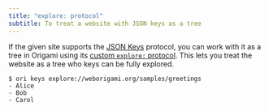 ```yaml
---
title: "explore: protocol"
subtitle: To treat a website with JSON keys as a tree
---
```


If the given site supports the [JSON Keys](/async-tree/jsonKeys.html) protocol, you can work with it as a tree in Origami using its [custom `explore:` protocol](/async-tree/jsonKeys.html#origami-support-for-json-keys). This lets you treat the website as a tree who keys can be fully explored.

```console
$ ori keys explore://weborigami.org/samples/greetings
- Alice
- Bob
- Carol
```
